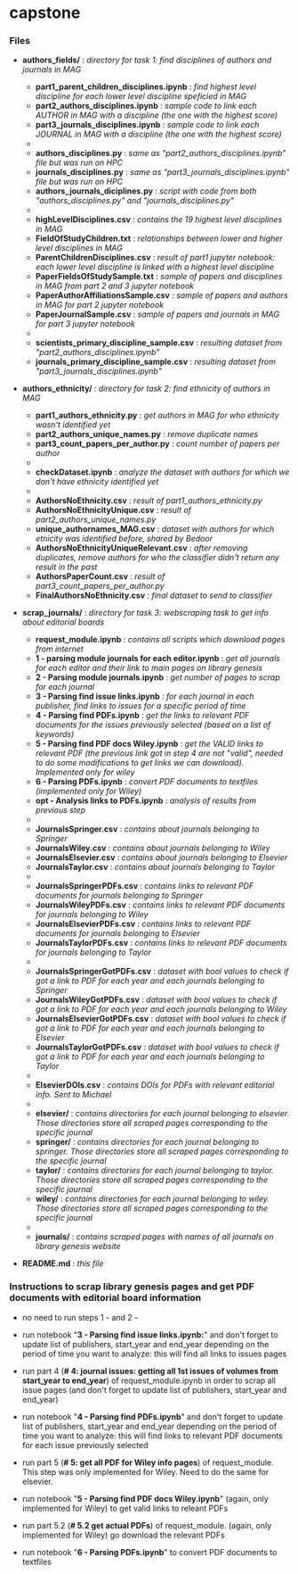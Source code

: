 # capstone

### Files

* **authors_fields/** : *directory for task 1: find disciplines of authors and journals in MAG*
    * **part1_parent_children_disciplines.ipynb** : *find highest level discipline for each lower level discipline speficied in MAG*  
    * **part2_authors_disciplines.ipynb** : *sample code to link each AUTHOR in MAG with a discipline (the one with the highest score)*
    * **part3_journals_disciplines.ipynb** : *sample code to link each JOURNAL in MAG with a discipline (the one with the highest score)* 
    * 
    * **authors_disciplines.py** : *same as "part2_authors_disciplines.ipynb" file but was run on HPC*
    * **journals_disciplines.py** : *same as "part3_journals_disciplines.ipynb" file but was run on HPC*
    * **authors_journals_diciplines.py** : *script with code from both "authors_disciplines.py" and "journals_disciplines.py"* 
    * 
    * **highLevelDisciplines.csv** : *contains the 19 highest level disciplines in MAG*
    * **FieldOfStudyChildren.txt** : *relationships between lower and higher level disciplines in MAG*
    * **ParentChildrenDisciplines.csv** : *result of part1 jupyter notebook: each lower level discipline is linked with a highest level discipline*
    * **PaperFieldsOfStudySample.txt** : *sample of papers and disciplines in MAG from part 2 and 3 jupyter notebook*
    * **PaperAuthorAffiliationsSample.csv** : *sample of papers and authors in MAG for part 2 jupyter notebook*
    * **PaperJournalSample.csv** : *sample of papers and journals in MAG for part 3 jupyter notebook* 
    * 
    * **scientists_primary_discipline_sample.csv** : *resulting dataset from "part2_authors_disciplines.ipynb"*
    * **journals_primary_discipline_sample.csv** : *resulting dataset from "part3_journals_disciplines.ipynb"*

* **authors_ethnicity/** : *directory for task 2: find ethnicity of authors in MAG*
    * **part1_authors_ethnicity.py** : *get authors in MAG for who ethnicity wasn't identified yet*
    * **part2_authors_unique_names.py** : *remove duplicate names*
    * **part3_count_papers_per_author.py** : *count number of papers per author*
    * 
    * **checkDataset.ipynb** : *analyze the dataset with authors for which we don't have ethnicity identified yet*
    * 
    * **AuthorsNoEthnicity.csv** : *result of part1_authors_ethnicity.py*
    * **AuthorsNoEthnicityUnique.csv** : *result of part2_authors_unique_names.py*
    * **unique_authornames_MAG.csv** : *dataset with authors for which etnicity was identified before, shared by Bedoor*
    * **AuthorsNoEthnicityUniqueRelevant.csv** : *after removing duplicates, remove authors for who the classifier didn't return any result in the past*
    * **AuthorsPaperCount.csv** : *result of part3_count_papers_per_author.py*
    * **FinalAuthorsNoEthnicity.csv** : *final dataset to send to classifier*

* **scrap_journals/** : *directory for task 3: webscraping task to get info about editorial boards*
    * **request_module.ipynb** : *contains all scripts which download pages from internet*
    * **1 - parsing module journals for each editor.ipynb** : *get all journals for each editor and their link to main pages on library genesis*
    * **2 - Parsing module journals.ipynb** : *get number of pages to scrap for each journal*
    * **3 - Parsing find issue links.ipynb** : *for each journal in each publisher, find links to issues for a specific period of time*
    * **4 - Parsing find PDFs.ipynb** : *get the links to relevant PDF documents for the issues previously selected (based on a list of keywords)*
    * **5 - Parsing find PDF docs Wiley.ipynb** : *get the VALID links to relevant PDF (the previous link got in step 4 are not "valid", needed to do some modifications to get links we can download). Implemented only for wiley*
    * **6 - Parsing PDFs.ipynb** : *convert PDF documents to textfiles (implemented only for Wiley)*
    * **opt - Analysis links to PDFs.ipynb** : *analysis of results from previous step*
    * 
    * **JournalsSpringer.csv** : *contains about journals belonging to Springer*
    * **JournalsWiley.csv** : *contains about journals belonging to Wiley*
    * **JournalsElsevier.csv** : *contains about journals belonging to Elsevier*
    * **JournalsTaylor.csv** : *contains about journals belonging to Taylor*
    * 
    * **JournalsSpringerPDFs.csv** : *contains links to relevant PDF documents for journals belonging to Springer*
    * **JournalsWileyPDFs.csv** : *contains links to relevant PDF documents for journals belonging to Wiley*
    * **JournalsElsevierPDFs.csv** : *contains links to relevant PDF documents for  journals belonging to Elsevier*
    * **JournalsTaylorPDFs.csv** : *contains links to relevant PDF documents for  journals belonging to Taylor*
    * 
    * **JournalsSpringerGotPDFs.csv** : *dataset with bool values to check if got a link to PDF for each year and each journals belonging to Springer*
    * **JournalsWileyGotPDFs.csv** : *dataset with bool values to check if got a link to PDF for each year and each journals belonging to Wiley*
    * **JournalsElsevierGotPDFs.csv** : *dataset with bool values to check if got a link to PDF for each year and each journals belonging to Elsevier*
    * **JournalsTaylorGotPDFs.csv** : *dataset with bool values to check if got a link to PDF for each year and each journals belonging to Taylor*
    * 
    * **ElsevierDOIs.csv** : *contains DOIs for PDFs with relevant editorial info. Sent to Michael*
    * 
    * **elsevier/** : *contains directories for each journal belonging to elsevier. Those directories store all scraped pages corresponding to the specific journal*
    * **springer/** : *contains directories for each journal belonging to springer. Those directories store all scraped pages corresponding to the specific journal*
    * **taylor/** : *contains directories for each journal belonging to taylor. Those directories store all scraped pages corresponding to the specific journal*
    * **wiley/** : *contains directories for each journal belonging to wiley. Those directories store all scraped pages corresponding to the specific journal*
    * 
    * **journals/** : *contains scraped pages with names of all journals on library genesis website*

* **README.md** : *this file*


### Instructions to scrap library genesis pages and get PDF documents with editorial board information

* no need to run steps 1 - and 2 - 

* run notebook "**3 - Parsing find issue links.ipynb:**" and don't forget to update list of publishers, start_year and end_year depending on the period of time you want to analyze: this will find all links to issues pages

* run part 4 (**# 4: journal issues: getting all 1st issues of volumes from start_year to end_year**) of request_module.ipynb in order to scrap all issue pages (and don't forget to update list of publishers, start_year and end_year)

* run notebook "**4 - Parsing find PDFs.ipynb**" and don't forget to update list of publishers, start_year and end_year depending on the period of time you want to analyze: this will find links to relevant PDF documents for each issue previously selected

* run part 5 (**# 5: get all PDF for Wiley info pages**) of request_module. This step was only implemented for Wiley. Need to do the same for elsevier. 

* run notebook "**5 - Parsing find PDF docs Wiley.ipynb**" (again, only implemented for Wiley) to get valid links to releant PDFs

* run part 5.2 (**# 5.2 get actual PDFs**) of request_module. (again, only implemented for Wiley) go download the relevant PDFs

* run notebook  "**6 - Parsing PDFs.ipynb**" to convert PDF documents to textfiles




